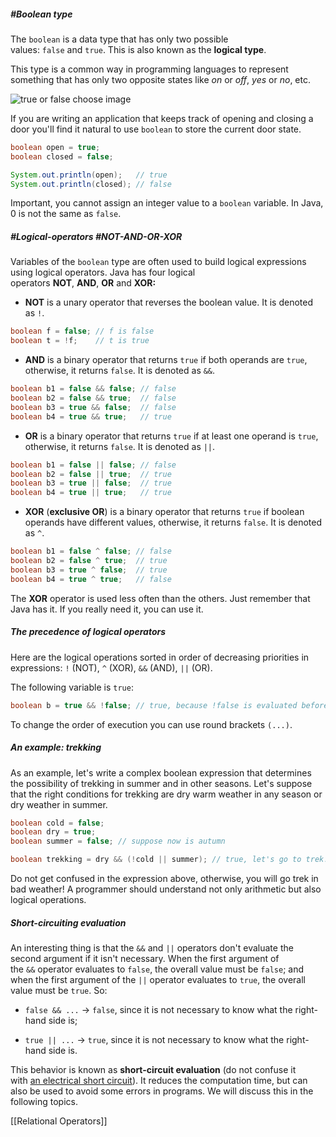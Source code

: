 ##### #Boolean type

The `boolean` is a data type that has only two possible values: `false` and `true`. This is also known as the **logical type**.

This type is a common way in programming languages to represent something that has only two opposite states like _on_ or _off_, _yes_ or _no_, etc.

![true or false choose image](https://ucarecdn.com/50cbf6b2-6d44-44d6-b5ef-b1426bdde305/)

If you are writing an application that keeps track of opening and closing a door you'll find it natural to use `boolean` to store the current door state.

```java
boolean open = true;
boolean closed = false;

System.out.println(open);   // true
System.out.println(closed); // false
```

Important, you cannot assign an integer value to a `boolean` variable. In Java, 0 is not the same as `false`.

##### #Logical-operators #NOT-AND-OR-XOR

Variables of the `boolean` type are often used to build logical expressions using logical operators. Java has four logical operators **NOT**, **AND**, **OR** and **XOR:**

- **NOT** is a unary operator that reverses the boolean value. It is denoted as `!`.
    

```java
boolean f = false; // f is false
boolean t = !f;    // t is true
```

- **AND** is a binary operator that returns `true` if both operands are `true`, otherwise, it returns `false`. It is denoted as `&&`.
    

```java
boolean b1 = false && false; // false
boolean b2 = false && true;  // false
boolean b3 = true && false;  // false
boolean b4 = true && true;   // true 
```

- **OR** is a binary operator that returns `true` if at least one operand is `true`, otherwise, it returns `false`. It is denoted as `||`.
    

```java
boolean b1 = false || false; // false
boolean b2 = false || true;  // true
boolean b3 = true || false;  // true
boolean b4 = true || true;   // true
```

- **XOR** (**exclusive OR**) is a binary operator that returns `true` if boolean operands have different values, otherwise, it returns `false`. It is denoted as `^`.
    

```java
boolean b1 = false ^ false; // false
boolean b2 = false ^ true;  // true
boolean b3 = true ^ false;  // true
boolean b4 = true ^ true;   // false
```

The **XOR** operator is used less often than the others. Just remember that Java has it. If you really need it, you can use it.

##### The precedence of logical operators

Here are the logical operations sorted in order of decreasing priorities in expressions: `!` (NOT), `^` (XOR), `&&` (AND), `||` (OR).

The following variable is `true`:

```java
boolean b = true && !false; // true, because !false is evaluated before &&
```

To change the order of execution you can use round brackets `(...)`.

##### An example: trekking

As an example, let's write a complex boolean expression that determines the possibility of trekking in summer and in other seasons. Let's suppose that the right conditions for trekking are dry warm weather in any season or dry weather in summer.

```java
boolean cold = false;
boolean dry = true;
boolean summer = false; // suppose now is autumn

boolean trekking = dry && (!cold || summer); // true, let's go to trek!
```

Do not get confused in the expression above, otherwise, you will go trek in bad weather! A programmer should understand not only arithmetic but also logical operations.

##### Short-circuiting evaluation

An interesting thing is that the `&&` and `||` operators don't evaluate the second argument if it isn't necessary. When the first argument of the `&&` operator evaluates to `false`, the overall value must be `false`; and when the first argument of the `||` operator evaluates to `true`, the overall value must be `true`. So:

- `false && ...` -> `false`, since it is not necessary to know what the right-hand side is;
    
- `true || ...` -> `true`, since it is not necessary to know what the right-hand side is.
    

This behavior is known as **short-circuit evaluation** (do not confuse it with [an electrical short circuit](https://en.wikipedia.org/wiki/Short_circuit)). It reduces the computation time, but can also be used to avoid some errors in programs. We will discuss this in the following topics.

[[Relational Operators]]
